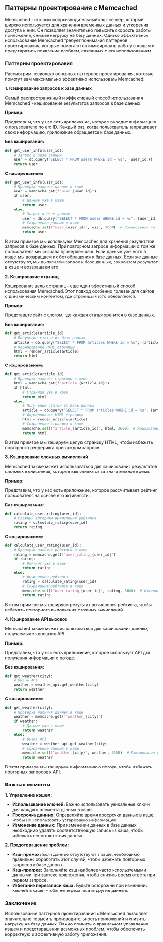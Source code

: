 ## Паттерны проектирования с Memcached

Memcached - это высокопроизводительный кэш-сервер, который широко используется для хранения временных данных и ускорения доступа к ним. Он позволяет значительно повысить скорость работы приложений, снижая нагрузку на базу данных. Однако эффективное использование Memcached требует понимания паттернов проектирования, которые помогают оптимизировать работу с кэшем и предотвратить появление проблем, связанных с его использованием.

### Паттерны проектирования

Рассмотрим несколько основных паттернов проектирования, которые помогут вам максимально эффективно использовать Memcached:

**1. Кэширование запросов к базе данных**

Самый распространенный и эффективный способ использования Memcached - кэширование результатов запросов к базе данных. 

**Пример:**

Представим, что у нас есть приложение, которое выводит информацию о пользователе по его ID. Каждый раз, когда пользователь запрашивает свою информацию, приложение обращается к базе данных. 

**Без кэширования:**

```python
def get_user_info(user_id):
    # Запрос к базе данных
    user = db.query("SELECT * FROM users WHERE id = %s", (user_id,))
    return user
```

**С кэшированием:**

```python
def get_user_info(user_id):
    # Проверка наличия данных в кэше
    user = memcache.get(f"user_{user_id}")
    if user:
        # Данные уже в кэше
        return user
    else:
        # Запрос к базе данных
        user = db.query("SELECT * FROM users WHERE id = %s", (user_id,))
        # Сохранение данных в кэше
        memcache.set(f"user_{user_id}", user, 3600)  # Кэширование на 1 час
        return user
```

В этом примере мы используем Memcached для хранения результатов запросов к базе данных. При повторном запросе информации о том же пользователе мы сначала проверяем кэш. Если данные уже есть в кэше, мы возвращаем их без обращения к базе данных. Если же данные отсутствуют, мы выполняем запрос к базе данных, сохраняем результат в кэше и возвращаем его.

**2. Кэширование страниц**

Кэширование целых страниц - еще один эффективный способ использования Memcached. Этот подход особенно полезен для сайтов с динамическим контентом, где страницы часто обновляются. 

**Пример:**

Представьте сайт с блогом, где каждая статья хранится в базе данных. 

**Без кэширования:**

```python
def get_article(article_id):
    # Получение статьи из базы данных
    article = db.query("SELECT * FROM articles WHERE id = %s", (article_id,))
    # Формирование HTML страницы
    html = render_article(article)
    return html
```

**С кэшированием:**

```python
def get_article(article_id):
    # Проверка наличия страницы в кэше
    html = memcache.get(f"article_{article_id}")
    if html:
        # Страница уже в кэше
        return html
    else:
        # Получение статьи из базы данных
        article = db.query("SELECT * FROM articles WHERE id = %s", (article_id,))
        # Формирование HTML страницы
        html = render_article(article)
        # Сохранение страницы в кэше
        memcache.set(f"article_{article_id}", html, 3600)  # Кэширование на 1 час
        return html
```

В этом примере мы кэшируем целую страницу HTML, чтобы избежать повторного рендеринга при каждом запросе.

**3. Кэширование сложных вычислений**

Memcached также может использоваться для кэширования результатов сложных вычислений, которые выполняются за значительное время.

**Пример:**

Представим, что у нас есть приложение, которое рассчитывает рейтинг пользователя на основе его активности.

**Без кэширования:**

```python
def calculate_user_rating(user_id):
    # Сложный алгоритм вычисления рейтинга
    rating = calculate_rating(user_id)
    return rating
```

**С кэшированием:**

```python
def calculate_user_rating(user_id):
    # Проверка наличия рейтинга в кэше
    rating = memcache.get(f"user_rating_{user_id}")
    if rating:
        # Рейтинг уже в кэше
        return rating
    else:
        # Вычисление рейтинга
        rating = calculate_rating(user_id)
        # Сохранение рейтинга в кэше
        memcache.set(f"user_rating_{user_id}", rating, 3600)  # Кэширование на 1 час
        return rating
```

В этом примере мы кэшируем результат вычисления рейтинга, чтобы избежать повторного выполнения сложных вычислений.

**4. Кэширование API вызовов**

Memcached также может использоваться для кэширования данных, получаемых из внешних API.

**Пример:**

Представим, что у нас есть приложение, которое использует API для получения информации о погоде.

**Без кэширования:**

```python
def get_weather(city):
    # Вызов API
    weather = weather_api.get_weather(city)
    return weather
```

**С кэшированием:**

```python
def get_weather(city):
    # Проверка наличия данных в кэше
    weather = memcache.get(f"weather_{city}")
    if weather:
        # Данные уже в кэше
        return weather
    else:
        # Вызов API
        weather = weather_api.get_weather(city)
        # Сохранение данных в кэше
        memcache.set(f"weather_{city}", weather, 3600)  # Кэширование на 1 час
        return weather
```

В этом примере мы кэшируем информацию о погоде, чтобы избежать повторных запросов к API.

### Важные моменты

**1. Управление кэшем:**

- **Использование ключей:**  Важно использовать уникальные ключи для каждого элемента данных в кэше. 
- **Просрочка данных:**  Определяйте время просрочки данных в кэше, чтобы не использовать устаревшую информацию. 
- **Изменение данных:**  При изменении данных в базе данных необходимо удалять соответствующую запись из кэша, чтобы избежать несоответствия данных.

**2. Предотвращение проблем:**

- **Кэш-промах:**  Если данные отсутствуют в кэше, необходимо правильно обработать этот случай, чтобы избежать повторных запросов к базе данных.
- **Кэш-прогрев:**  Заполняйте кэш наиболее часто используемыми данными при запуске приложения, чтобы снизить время ответа при первом запросе.
- **Избегание перезаписи кэша:**  Будьте осторожны при изменении ключей в кэше, чтобы не перезаписать другие данные.

### Заключение

Использование паттернов проектирования с Memcached позволяет значительно повысить производительность приложений и снизить нагрузку на базу данных.  Важно помнить о правильном управлении кэшем и предотвращении возможных проблем, чтобы обеспечить корректную и эффективную работу приложения. 
